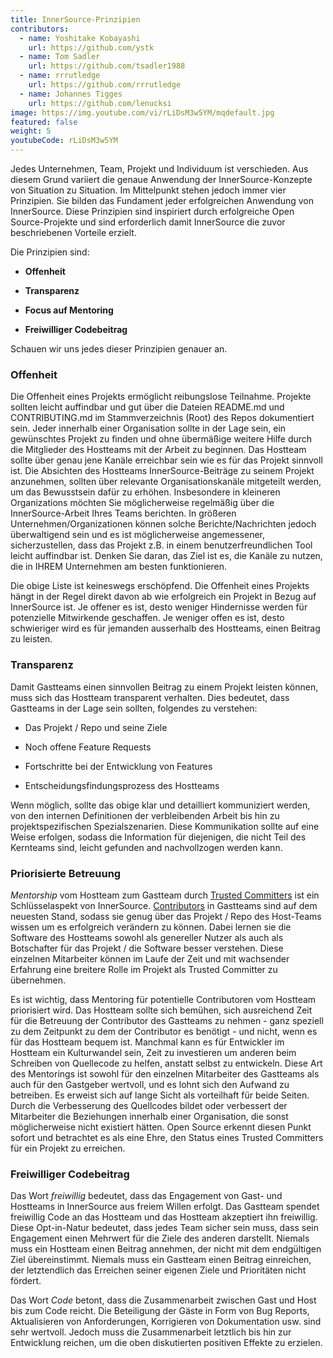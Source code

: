 ```yaml
---
title: InnerSource-Prinzipien
contributors:
  - name: Yoshitake Kobayashi
    url: https://github.com/ystk
  - name: Tom Sadler
    url: https://github.com/tsadler1988
  - name: rrrutledge
    url: https://github.com/rrrutledge
  - name: Johannes Tigges
    url: https://github.com/lenucksi
image: https://img.youtube.com/vi/rLiDsM3w5YM/mqdefault.jpg
featured: false
weight: 5
youtubeCode: rLiDsM3w5YM
---
```

<div class="paragraph">
<p>Jedes Unternehmen, Team, Projekt und Individuum ist verschieden.
Aus diesem Grund variiert die genaue Anwendung der InnerSource-Konzepte von Situation zu Situation.
Im Mittelpunkt stehen jedoch immer vier Prinzipien. Sie bilden das Fundament jeder erfolgreichen Anwendung von InnerSource.
Diese Prinzipien sind inspiriert durch erfolgreiche Open Source-Projekte und sind erforderlich damit InnerSource die zuvor beschriebenen Vorteile erzielt.</p>
</div>
<div class="paragraph">
<p>Die Prinzipien sind:</p>
</div>
<div class="ulist">
<ul>
<li>
<p><strong>Offenheit</strong></p>
</li>
<li>
<p><strong>Transparenz</strong></p>
</li>
<li>
<p><strong>Focus auf Mentoring</strong></p>
</li>
<li>
<p><strong>Freiwilliger Codebeitrag</strong></p>
</li>
</ul>
</div>
<div class="paragraph">
<p>Schauen wir uns jedes dieser Prinzipien genauer an.</p>
</div>
<div class="sect2">
<h3 id="_offenheit">Offenheit</h3>
<div class="paragraph">
<p>Die Offenheit eines Projekts ermöglicht reibungslose Teilnahme.
Projekte sollten leicht auffindbar und gut über die Dateien README.md und CONTRIBUTING.md im Stammverzeichnis (Root) des Repos dokumentiert sein.
Jeder innerhalb einer Organisation sollte in der Lage sein, ein gewünschtes Projekt zu finden und ohne übermäßige weitere Hilfe durch die Mitglieder des Hostteams mit der Arbeit zu beginnen.
Das Hostteam sollte über genau jene Kanäle erreichbar sein wie es für das Projekt sinnvoll ist.
Die Absichten des Hostteams InnerSource-Beiträge zu seinem Projekt anzunehmen, sollten über relevante Organisationskanäle mitgeteilt werden, um das Bewusstsein dafür zu erhöhen.
Insbesondere in kleineren Organizations möchten Sie möglicherweise regelmäßig über die InnerSource-Arbeit Ihres Teams berichten.
In größeren Unternehmen/Organizationen können solche Berichte/Nachrichten jedoch überwaltigend sein und es ist möglicherweise angemessener, sicherzustellen, dass das Projekt z.B. in einem benutzerfreundlichen Tool leicht auffindbar ist.
Denken Sie daran, das Ziel ist es, die Kanäle zu nutzen, die in IHREM Unternehmen am besten funktionieren.</p>
</div>
<div class="paragraph">
<p>Die obige Liste ist keineswegs erschöpfend.
Die Offenheit eines Projekts hängt in der Regel direkt davon ab wie erfolgreich ein Projekt in Bezug auf InnerSource ist.
Je offener es ist, desto weniger Hindernisse werden für potenzielle Mitwirkende geschaffen.
Je weniger offen es ist, desto schwieriger wird es für jemanden ausserhalb des Hostteams, einen Beitrag zu leisten.</p>
</div>
</div>
<div class="sect2">
<h3 id="_transparenz">Transparenz</h3>
<div class="paragraph">
<p>Damit Gastteams einen sinnvollen Beitrag zu einem Projekt leisten können, muss sich das Hostteam transparent verhalten.
Dies bedeutet, dass Gastteams in der Lage sein sollten, folgendes zu verstehen:</p>
</div>
<div class="ulist">
<ul>
<li>
<p>Das Projekt / Repo und seine Ziele</p>
</li>
<li>
<p>Noch offene Feature Requests</p>
</li>
<li>
<p>Fortschritte bei der Entwicklung von Features</p>
</li>
<li>
<p>Entscheidungsfindungsprozess des Hostteams</p>
</li>
</ul>
</div>
<div class="paragraph">
<p>Wenn möglich, sollte das obige klar und detailliert kommuniziert werden, von den internen Definitionen der verbleibenden Arbeit bis hin zu projektspezifischen Spezialszenarien.
Diese Kommunikation sollte auf eine Weise erfolgen, sodass die Information für diejenigen, die nicht Teil des Kernteams sind, leicht gefunden and nachvollzogen werden kann.</p>
</div>
</div>
<div class="sect2">
<h3 id="_priorisierte_betreuung">Priorisierte Betreuung</h3>
<div class="paragraph">
<p><em>Mentorship</em> vom Hostteam zum Gastteam durch <a href="https://innersourcecommons.org/learn/learning-path/trusted-committer">Trusted Committers</a> ist ein Schlüsselaspekt von InnerSource.
<a href="https://innersourcecommons.org/learn/learning-path/contributor">Contributors</a> in Gastteams sind auf dem neuesten Stand, sodass sie genug über das Projekt / Repo des Host-Teams wissen um es erfolgreich verändern zu können.
Dabei lernen sie die Software des Hostteams sowohl als genereller Nutzer als auch als Botschafter für das Projekt / die Software besser verstehen.
Diese einzelnen Mitarbeiter können im Laufe der Zeit und mit wachsender Erfahrung eine breitere Rolle im Projekt als Trusted Committer zu übernehmen.</p>
</div>
<div class="paragraph">
<p>Es ist wichtig, dass Mentoring für potentielle Contributoren vom Hostteam priorisiert wird.
Das Hostteam sollte sich bemühen, sich ausreichend Zeit für die Betreuung der Contributor des Gastteams zu nehmen - ganz speziell zu dem Zeitpunkt zu dem der Contributor es benötigt - und nicht, wenn es für das Hostteam bequem ist.
Manchmal kann es für Entwickler im Hostteam ein Kulturwandel sein, Zeit zu investieren um anderen beim Schreiben von Quellecode zu helfen, anstatt selbst zu entwickeln.
Diese Art des Mentorings ist sowohl für den einzelnen Mitarbeiter des Gastteams als auch für den Gastgeber wertvoll, und es lohnt sich den Aufwand zu betreiben.
Es erweist sich auf lange Sicht als vorteilhaft für beide Seiten.
Durch die Verbesserung des Quellcodes bildet oder verbessert der Mitarbeiter die Beziehungen innerhalb einer Organisation, die sonst möglicherweise nicht existiert hätten.
Open Source erkennt diesen Punkt sofort und betrachtet es als eine Ehre, den Status eines Trusted Committers für ein Projekt zu erreichen.</p>
</div>
</div>
<div class="sect2">
<h3 id="_freiwilliger_codebeitrag">Freiwilliger Codebeitrag</h3>
<div class="paragraph">
<p>Das Wort <em>freiwillig</em> bedeutet, dass das Engagement von Gast- und Hostteams in InnerSource aus freiem Willen erfolgt.
Das Gastteam spendet freiwillig Code an das Hostteam und das Hostteam akzeptiert ihn freiwillig.
Diese Opt-in-Natur bedeutet, dass jedes Team sicher sein muss, dass sein Engagement einen Mehrwert für die Ziele des anderen darstellt.
Niemals muss ein Hostteam einen Beitrag annehmen, der nicht mit dem endgültigen Ziel übereinstimmt.
Niemals muss ein Gastteam einen Beitrag einreichen, der letztendlich das Erreichen seiner eigenen Ziele und Prioritäten nicht fördert.</p>
</div>
<div class="paragraph">
<p>Das Wort <em>Code</em> betont, dass die Zusammenarbeit zwischen Gast und Host bis zum Code reicht.
Die Beteiligung der Gäste in Form von Bug Reports, Aktualisieren von Anforderungen, Korrigieren von Dokumentation usw. sind sehr wertvoll. Jedoch muss die Zusammenarbeit letztlich bis hin zur Entwicklung reichen, um die oben diskutierten positiven Effekte zu erzielen.</p>
</div>
</div>
<!--- This file autogenerated from https://github.com/InnerSourceCommons/InnerSourceLearningPath/blob/main/scripts -->